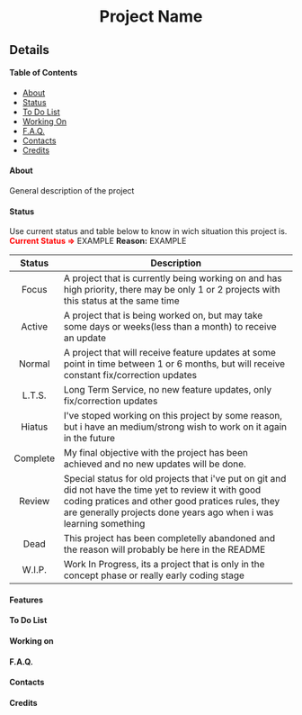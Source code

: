 # <p align="center">Project Name</p>
## Details
#### Table of Contents

- [About](#About)
- [Status](#Status)
- [To Do List](#To-Do-List)
- [Working On](#Working-On)
- [F.A.Q.](#F.A.Q.)
- [Contacts](#Contacts)
- [Credits](#Credits)

#### About
General description of the project
#### Status
Use current status and table below to know in wich situation this project is.
**<font color="red">Current Status =></font>** EXAMPLE
**Reason:** EXAMPLE
<div align="center">

| Status        | Description |
| :-----------: | ----------- |
| Focus        | A project that is currently being working on and has high priority, there may be only 1 or 2 projects with this status at the same time |
| Active     | A project that is being worked on, but may take some days or weeks(less than a month) to receive an update |
| Normal | A project that will receive feature updates at some point in time between 1 or 6 months, but will receive constant fix/correction updates |
| L.T.S. | Long Term Service, no new feature updates, only fix/correction updates |
| Hiatus | I've stoped working on this project by some reason, but i have an medium/strong wish to work on it again in the future |
| Complete | My final objective with the project has been achieved and no new updates will be done. |
| Review | Special status for old projects that i've put on git and did not have the time yet to review it with good coding pratices and other good pratices rules, they are generally projects done years ago when i was learning something |
| Dead | This project has been completelly abandoned and the reason will probably be here in the README |
| W.I.P. | Work In Progress, its a project that is only in the concept phase or really early coding stage |

</div>

#### Features
#### To Do List
#### Working on
#### F.A.Q.
#### Contacts
#### Credits
